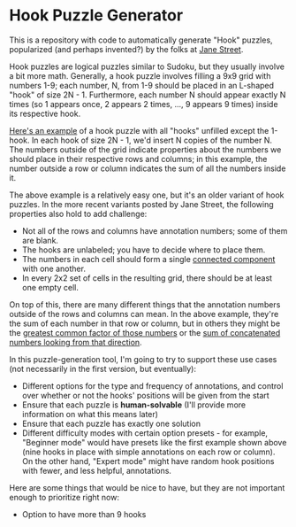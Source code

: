 # Hook Puzzle Generator

This is a repository with code to automatically generate "Hook" puzzles, popularized (and perhaps invented?) by the folks at [Jane Street](https://www.janestreet.com/puzzles).

Hook puzzles are logical puzzles similar to Sudoku, but they usually involve a bit more math. Generally, a hook puzzle involves filling a 9x9 grid with numbers 1-9; each number, N, from 1-9 should be placed in an L-shaped "hook" of size 2N - 1. Furthermore, each number N should appear exactly N times (so 1 appears once, 2 appears 2 times, ..., 9 appears 9 times) inside its respective hook. 

[Here's an example](https://www.janestreet.com/puzzles/wp-content/uploads/2014/01/Feb14_Niedermaier.jpg) of a hook puzzle with all "hooks" unfilled except the 1-hook. In each hook of size 2N - 1, we'd insert N copies of the number N. The numbers outside of the grid indicate properties about the numbers we should place in their respective rows and columns; in this example, the number outside a row or column indicates the sum of all the numbers inside it.

The above example is a relatively easy one, but it's an older variant of hook puzzles. In the more recent variants posted by Jane Street, the following properties also hold to add challenge:

- Not all of the rows and columns have annotation numbers; some of them are blank.
- The hooks are unlabeled; you have to decide where to place them.
- The numbers in each cell should form a single [connected component](https://en.wikipedia.org/wiki/Component_(graph_theory)) with one another.
- In every 2x2 set of cells in the resulting grid, there should be at least one empty cell.

On top of this, there are many different things that the annotation numbers outside of the rows and columns can mean. In the above example, they're the sum of each number in that row or column, but in others they might be the [greatest common factor of those numbers](https://www.janestreet.com/puzzles/hooks-6/) or the [sum of concatenated numbers looking from that direction](https://www.janestreet.com/puzzles/hooks-5).

In this puzzle-generation tool, I'm going to try to support these use cases (not necessarily in the first version, but eventually):

- Different options for the type and frequency of annotations, and control over whether or not the hooks' positions will be given from the start
- Ensure that each puzzle is **human-solvable** (I'll provide more information on what this means later) 
- Ensure that each puzzle has exactly one solution
- Different difficulty modes with certain option presets - for example, "Beginner mode" would have presets like the first example shown above (nine hooks in place with simple annotations on each row or column). On the other hand, "Expert mode" might have random hook positions with fewer, and less helpful, annotations.

Here are some things that would be nice to have, but they are not important enough to prioritize right now:

- Option to have more than 9 hooks
